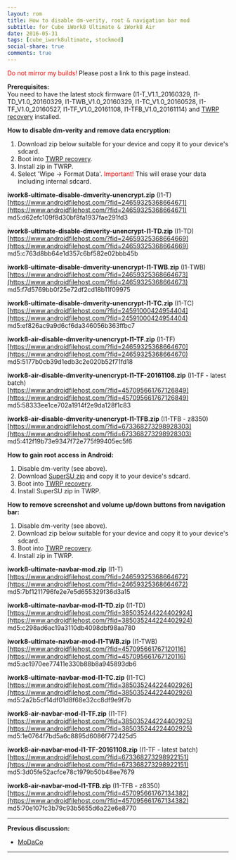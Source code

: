 ```yaml
---
layout: rom
title: How to disable dm-verity, root & navigation bar mod
subtitle: for Cube iWork8 Ultimate & iWork8 Air
date: 2016-05-31
tags: [cube_iwork8ultimate, stockmod]
social-share: true
comments: true
---
```


<span style="color:#FF0000;">Do not mirror my builds!</span> Please post a link to this page instead.

**Prerequisites:**  
You need to have the latest stock firmware (I1-T_V1.1_20160329, I1-TD_V1.0_20160329, I1-TWB_V1.0_20160329, I1-TC_V1.0_20160528, I1-TF_V1.0_20160527, I1-TF_V1.0_20161108, I1-TFB_V1.0_20161114) and [TWRP recovery](/devices/cube_iwork8ultimate/TWRP) installed.

**How to disable dm-verity and remove data encryption:**

1. Download zip below suitable for your device and copy it to your device's sdcard.
2. Boot into [TWRP recovery](/devices/cube_iwork8ultimate/TWRP).
3. Install zip in TWRP.
4. Select 'Wipe -> Format Data'. <span style="color:#FF0000;">Important!</span> This will erase your data including internal sdcard.

**iwork8-ultimate-disable-dmverity-unencrypt.zip** (I1-T)  
[https://www.androidfilehost.com/?fid=24659325368664671](https://www.androidfilehost.com/?fid=24659325368664671)  
md5:d62efc109f8d30bf8fa1937fae291fd3

**iwork8-ultimate-disable-dmverity-unencrypt-I1-TD.zip** (I1-TD)  
[https://www.androidfilehost.com/?fid=24659325368664669](https://www.androidfilehost.com/?fid=24659325368664669)  
md5:c763d8bb64e1d357c6bf582e02bbb45b

**iwork8-ultimate-disable-dmverity-unencrypt-I1-TWB.zip** (I1-TWB)  
[https://www.androidfilehost.com/?fid=24659325368664673](https://www.androidfilehost.com/?fid=24659325368664673)  
md5:f7d5769bb0f25e72df2cd18b11f09975

**iwork8-ultimate-disable-dmverity-unencrypt-I1-TC.zip** (I1-TC)  
[https://www.androidfilehost.com/?fid=24591000424954404](https://www.androidfilehost.com/?fid=24591000424954404)  
md5:ef826ac9a9d6cf6da346056b363ffbc7

**iwork8-air-disable-dmverity-unencrypt-I1-TF.zip** (I1-TF)  
[https://www.androidfilehost.com/?fid=24659325368664670](https://www.androidfilehost.com/?fid=24659325368664670)  
md5:5177b0cb39d1edb3c2e020b52f71fd18

**iwork8-air-disable-dmverity-unencrypt-I1-TF-20161108.zip** (I1-TF - latest batch)  
[https://www.androidfilehost.com/?fid=457095661767126849](https://www.androidfilehost.com/?fid=457095661767126849)  
md5:58333ee1ce702a1914f2e9da128f1c83

**iwork8-air-disable-dmverity-unencrypt-I1-TFB.zip** (I1-TFB - z8350)  
[https://www.androidfilehost.com/?fid=673368273298928303](https://www.androidfilehost.com/?fid=673368273298928303)  
md5:412f19b73e9347f72e775f99405ec5f6

**How to gain root access in Android:**

1. Disable dm-verity (see above).
2. Download [SuperSU zip](http://download.chainfire.eu/supersu-stable) and copy it to your device's sdcard.
3. Boot into [TWRP recovery](/devices/cube_iwork8ultimate/TWRP).
4. Install SuperSU zip in TWRP.

**How to remove screenshot and volume up/down buttons from navigation bar:**

1. Disable dm-verity (see above).
2. Download zip below suitable for your device and copy it to your device's sdcard.
3. Boot into [TWRP recovery](/devices/cube_iwork8ultimate/TWRP).
4. Install zip in TWRP.

**iwork8-ultimate-navbar-mod.zip** (I1-T)  
[https://www.androidfilehost.com/?fid=24659325368664672](https://www.androidfilehost.com/?fid=24659325368664672)  
md5:7bf1211796fe2e7e5d655329f36d3a15

**iwork8-ultimate-navbar-mod-I1-TD.zip** (I1-TD)  
[https://www.androidfilehost.com/?fid=385035244224402924](https://www.androidfilehost.com/?fid=385035244224402924)  
md5:c298ad6ac19a3110db4098dbf98aa780

**iwork8-ultimate-navbar-mod-I1-TWB.zip** (I1-TWB)  
[https://www.androidfilehost.com/?fid=457095661767120116](https://www.androidfilehost.com/?fid=457095661767120116)  
md5:ac1970ee77411e330b88b8a945893db6

**iwork8-ultimate-navbar-mod-I1-TC.zip** (I1-TC)  
[https://www.androidfilehost.com/?fid=385035244224402926](https://www.androidfilehost.com/?fid=385035244224402926)  
md5:2a2b5cf14df01d8f68e32cc8df9e9f7b

**iwork8-air-navbar-mod-I1-TF.zip** (I1-TF)  
[https://www.androidfilehost.com/?fid=385035244224402925](https://www.androidfilehost.com/?fid=385035244224402925)  
md5:1e0764f7bd5a6c8895d6086f772425d5

**iwork8-air-navbar-mod-I1-TF-20161108.zip** (I1-TF - latest batch)  
[https://www.androidfilehost.com/?fid=673368273298922151](https://www.androidfilehost.com/?fid=673368273298922151)  
md5:3d05fe52acfce78c1979b50b48ee7679

**iwork8-air-navbar-mod-I1-TFB.zip** (I1-TFB - z8350)  
[https://www.androidfilehost.com/?fid=457095661767134382](https://www.androidfilehost.com/?fid=457095661767134382)  
md5:70e107fc3b79c93b5655d6a22e6e8770

----

**Previous discussion:**

- [MoDaCo](http://www.modaco.com/forums/topic/377299-howto-disable-dm-verity-root-navigation-bar-mod/)

----
